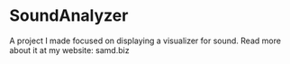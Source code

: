 # SoundAnalyzer
A project I made focused on displaying a visualizer for sound. Read more about it at my website: samd.biz
